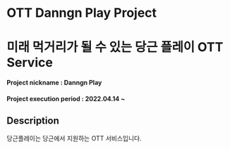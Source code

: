 # OTT Danngn Play Project

# 미래 먹거리가 될 수 있는 당근 플레이 OTT Service

#### Project nickname : Danngn Play

#### Project execution period : 2022.04.14 ~ 
 
## Description

당근플레이는 당근에서 지원하는 OTT 서비스입니다.
